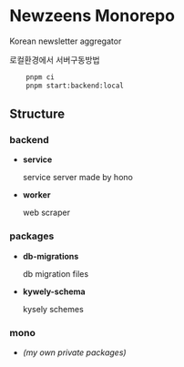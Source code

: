 # Newzeens Monorepo

Korean newsletter aggregator

로컬환경에서 서버구동방법

```zsh
    pnpm ci
    pnpm start:backend:local
```

## Structure
### backend
- **service**
    
    service server made by hono

- **worker**

    web scraper

### packages
- **db-migrations**

    db migration files

- **kywely-schema**

    kysely schemes

### mono
- *(my own private packages)*